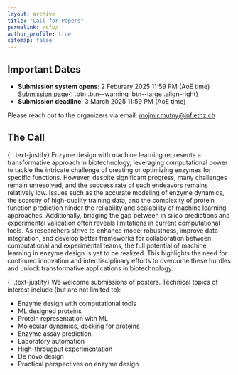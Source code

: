 ```yaml
---
layout: archive
title: "Call for Papers"
permalink: /cfp/
author_profile: true
sitemap: false
---
```


Important Dates
----------------
* **Submission system opens**: 2 Feburary 2025 11:59 PM (AoE time)  [Submission page](TBA){: .btn .btn--warning .btn--large .align-right}
* **Submission deadline**: 3 March 2025 11:59 PM (AoE time)

Please reach out to the organizers via email: mojmir.mutny@inf.ethz.ch

The Call
---------

{: .text-justify}
Enzyme design with machine learning represents a transformative approach in biotechnology, leveraging computational power to tackle the intricate challenge of creating or optimizing enzymes for specific functions. However, despite significant progress, many challenges remain unresolved, and the success rate of such endeavors remains relatively low. Issues such as the accurate modeling of enzyme dynamics, the scarcity of high-quality training data, and the complexity of protein function prediction hinder the reliability and scalability of machine learning approaches. Additionally, bridging the gap between in silico predictions and experimental validation often reveals limitations in current computational tools. As researchers strive to enhance model robustness, improve data integration, and develop better frameworks for collaboration between computational and experimental teams, the full potential of machine learning in enzyme design is yet to be realized. This highlights the need for continued innovation and interdisciplinary efforts to overcome these hurdles and unlock transformative applications in biotechnology.

{: .text-justify}
We welcome submissions of posters. Technical topics of interest include (but are not limited to):
- Enzyme design with computational tools
- ML designed proteins
- Protein representation with ML
- Molecular dynamics, docking for proteins
- Enzyme assay prediction
- Laboratory automation
- High-througput experimentation 
- De novo design
- Practical perspectives on enzyme design 

